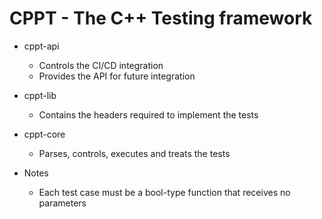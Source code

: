 # CPPT - The C++ Testing framework

* cppt-api
  * Controls the CI/CD integration
  * Provides the API for future integration


* cppt-lib
  * Contains the headers required to implement the tests

* cppt-core
  * Parses, controls, executes and treats the tests


* Notes
  * Each test case must be a bool-type function that receives no parameters